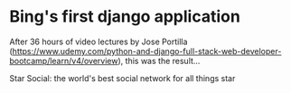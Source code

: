 # Bing's first django application
After 36 hours of video lectures by Jose Portilla (https://www.udemy.com/python-and-django-full-stack-web-developer-bootcamp/learn/v4/overview), this was the result...

Star Social: the world's best social network for all things star 
